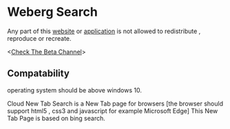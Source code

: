 # Weberg Search

Any part of this <a href="https://webergstudios.github.io/webergsearch">website</a> or <a href="https://codeload.github.com/webergstudios/webergsearch/zip/refs/heads/main">application</a> is not allowed to redistribute , reproduce or recreate. 

<<a href="https://github.com/webergstudios/webergsearchbeta">Check The Beta Channel</a>>



## Compatability 

operating system should be above windows 10.

Cloud New Tab Search is a New Tab page for browsers [the browser should support html5 , css3 and javascript for example Microsoft Edge]
This New Tab Page is based on bing search.



